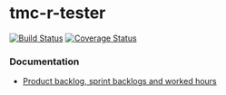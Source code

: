 # tmc-r-tester

[![Build Status](https://travis-ci.org/RTMC/tmc-r-tester.svg?branch=master)](https://travis-ci.org/RTMC/tmc-r-tester)
[![Coverage Status](https://coveralls.io/repos/github/RTMC/tmc-r-tester/badge.svg?branch=master)](https://coveralls.io/github/RTMC/tmc-r-tester?branch=master)

### Documentation

* [Product backlog, sprint backlogs and worked hours](https://docs.google.com/spreadsheets/d/1uS8EfZtXFUFsn7fuUvls3LqDM_Vpn82c1zXXGLNh6ws/)
